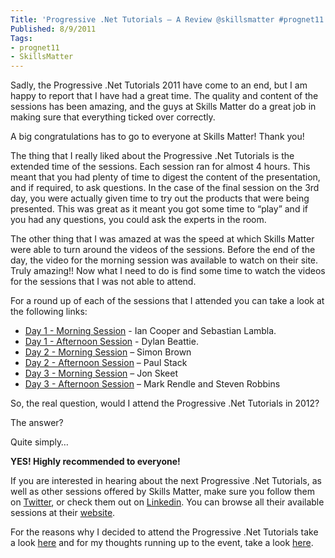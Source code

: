 ```yaml
---
Title: 'Progressive .Net Tutorials – A Review @skillsmatter #prognet11'
Published: 8/9/2011
Tags:
- prognet11
- SkillsMatter
---
```


Sadly, the Progressive .Net Tutorials 2011 have come to an end, but I am happy to report that I have had a great time. The quality and content of the sessions has been amazing, and the guys at Skills Matter do a great job in making sure that everything ticked over correctly.

A big congratulations has to go to everyone at Skills Matter! Thank you!

The thing that I really liked about the Progressive .Net Tutorials is the extended time of the sessions. Each session ran for almost 4 hours. This meant that you had plenty of time to digest the content of the presentation, and if required, to ask questions. In the case of the final session on the 3rd day, you were actually given time to try out the products that were being presented. This was great as it meant you got some time to “play” and if you had any questions, you could ask the experts in the room.

The other thing that I was amazed at was the speed at which Skills Matter were able to turn around the videos of the sessions. Before the end of the day, the video for the morning session was available to watch on their site. Truly amazing!! Now what I need to do is find some time to watch the videos for the sessions that I was not able to attend.

For a round up of each of the sessions that I attended you can take a look at the following links:

- [Day 1 - Morning Session](http://www.gep13.co.uk/blog/?p=361) - Ian Cooper and Sebastian Lambla.
- [Day 1 - Afternoon Session](http://www.gep13.co.uk/blog/?p=362) - Dylan Beattie.
- [Day 2 - Morning Session](http://www.gep13.co.uk/blog/?p=363) – Simon Brown
- [Day 2 - Afternoon Session](http://www.gep13.co.uk/blog/?p=364) – Paul Stack
- [Day 3 - Morning Session](http://www.gep13.co.uk/blog/?p=365) – Jon Skeet
- [Day 3 - Afternoon Session](http://www.gep13.co.uk/blog/?p=372) – Mark Rendle and Steven Robbins

So, the real question, would I attend the Progressive .Net Tutorials in 2012?

The answer?

Quite simply…

**__YES! Highly recommended to everyone!__**

If you are interested in hearing about the next Progressive .Net Tutorials, as well as other sessions offered by Skills Matter, make sure you follow them on [Twitter](http://twitter.com/#!/skillsmatter), or check them out on [Linkedin](http://www.linkedin.com/company/53564?trk=tyah). You can browse all their available sessions at their [website](http://skillsmatter.com/).

For the reasons why I decided to attend the Progressive .Net Tutorials take a look [here](http://www.gep13.co.uk/blog/becoming-a-better-developer) and for my thoughts running up to the event, take a look [here](http://www.gep13.co.uk/blog/?p=358).
